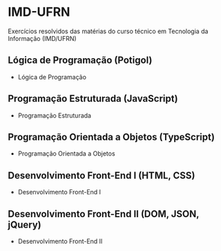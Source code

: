 # IMD-UFRN
 Exercícios resolvidos das matérias do curso técnico em Tecnologia da Informação (IMD/UFRN)
 
  ## Lógica de Programação (Potigol)
  * Lógica de Programação
 
 ## Programação Estruturada (JavaScript)
* Programação Estruturada

## Programação Orientada a Objetos (TypeScript)
* Programação Orientada a Objetos

 ## Desenvolvimento Front-End I (HTML, CSS)
 * Desenvolvimento Front-End I
 
 ## Desenvolvimento Front-End II (DOM, JSON, jQuery)
 * Desenvolvimento Front-End II
